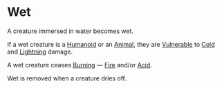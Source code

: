# Wet

A creature immersed in water becomes wet.

If a wet creature is a [Humanoid](../../Resources%20for%20GMs/Creature%20Types/Humanoid.md) or an [Animal](../../Resources%20for%20GMs/Creature%20Types/Animal.md), they are [Vulnerable](Vulnerable.md) to [Cold](../Combat/Damage%20Types/Cold.md) and [Lightning](../Combat/Damage%20Types/Lightning.md) damage.

A wet creature ceases [Burning](Burning.md) — [Fire](../Combat/Damage%20Types/Fire.md) and/or [Acid](../Combat/Damage%20Types/Acid.md).

Wet is removed when a creature dries off.

